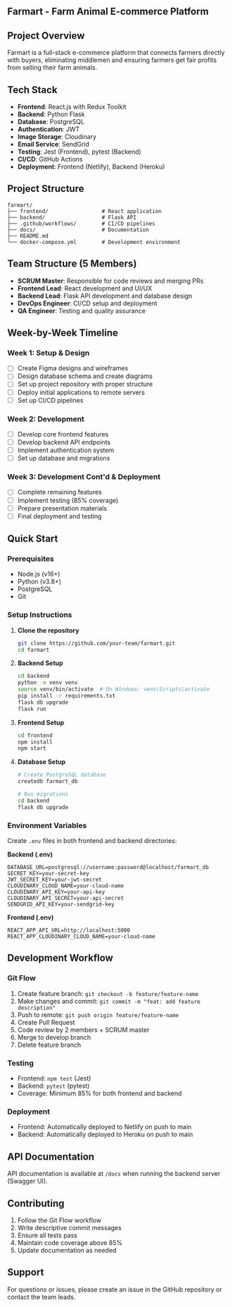 ## Farmart - Farm Animal E-commerce Platform

## Project Overview
Farmart is a full-stack e-commerce platform that connects farmers directly with buyers, eliminating middlemen and ensuring farmers get fair profits from selling their farm animals.

## Tech Stack
- **Frontend**: React.js with Redux Toolkit
- **Backend**: Python Flask
- **Database**: PostgreSQL
- **Authentication**: JWT
- **Image Storage**: Cloudinary
- **Email Service**: SendGrid
- **Testing**: Jest (Frontend), pytest (Backend)
- **CI/CD**: GitHub Actions
- **Deployment**: Frontend (Netlify), Backend (Heroku)

## Project Structure
```
farmart/
├── frontend/                 # React application
├── backend/                  # Flask API
├── .github/workflows/        # CI/CD pipelines
├── docs/                     # Documentation
├── README.md
└── docker-compose.yml        # Development environment
```

## Team Structure (5 Members)
- **SCRUM Master**: Responsible for code reviews and merging PRs
- **Frontend Lead**: React development and UI/UX
- **Backend Lead**: Flask API development and database design
- **DevOps Engineer**: CI/CD setup and deployment
- **QA Engineer**: Testing and quality assurance

## Week-by-Week Timeline

### Week 1: Setup & Design
- [ ] Create Figma designs and wireframes
- [ ] Design database schema and create diagrams
- [ ] Set up project repository with proper structure
- [ ] Deploy initial applications to remote servers
- [ ] Set up CI/CD pipelines

### Week 2: Development
- [ ] Develop core frontend features
- [ ] Develop backend API endpoints
- [ ] Implement authentication system
- [ ] Set up database and migrations

### Week 3: Development Cont'd & Deployment
- [ ] Complete remaining features
- [ ] Implement testing (85% coverage)
- [ ] Prepare presentation materials
- [ ] Final deployment and testing

## Quick Start

### Prerequisites
- Node.js (v16+)
- Python (v3.8+)
- PostgreSQL
- Git

### Setup Instructions

1. **Clone the repository**
   ```bash
   git clone https://github.com/your-team/farmart.git
   cd farmart
   ```

2. **Backend Setup**
   ```bash
   cd backend
   python -m venv venv
   source venv/bin/activate  # On Windows: venv\Scripts\activate
   pip install -r requirements.txt
   flask db upgrade
   flask run
   ```

3. **Frontend Setup**
   ```bash
   cd frontend
   npm install
   npm start
   ```

4. **Database Setup**
   ```bash
   # Create PostgreSQL database
   createdb farmart_db
   
   # Run migrations
   cd backend
   flask db upgrade
   ```

### Environment Variables

Create `.env` files in both frontend and backend directories:

**Backend (.env)**
```
DATABASE_URL=postgresql://username:password@localhost/farmart_db
SECRET_KEY=your-secret-key
JWT_SECRET_KEY=your-jwt-secret
CLOUDINARY_CLOUD_NAME=your-cloud-name
CLOUDINARY_API_KEY=your-api-key
CLOUDINARY_API_SECRET=your-api-secret
SENDGRID_API_KEY=your-sendgrid-key
```

**Frontend (.env)**
```
REACT_APP_API_URL=http://localhost:5000
REACT_APP_CLOUDINARY_CLOUD_NAME=your-cloud-name
```

## Development Workflow

### Git Flow
1. Create feature branch: `git checkout -b feature/feature-name`
2. Make changes and commit: `git commit -m "feat: add feature description"`
3. Push to remote: `git push origin feature/feature-name`
4. Create Pull Request
5. Code review by 2 members + SCRUM master
6. Merge to develop branch
7. Delete feature branch

### Testing
- Frontend: `npm test` (Jest)
- Backend: `pytest` (pytest)
- Coverage: Minimum 85% for both frontend and backend

### Deployment
- Frontend: Automatically deployed to Netlify on push to main
- Backend: Automatically deployed to Heroku on push to main

## API Documentation
API documentation is available at `/docs` when running the backend server (Swagger UI).

## Contributing
1. Follow the Git Flow workflow
2. Write descriptive commit messages
3. Ensure all tests pass
4. Maintain code coverage above 85%
5. Update documentation as needed

## Support
For questions or issues, please create an issue in the GitHub repository or contact the team leads.